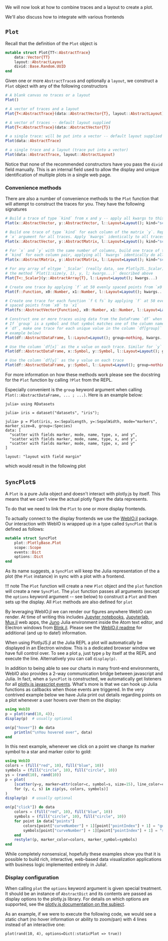 We will now look at how to combine traces and a layout to create a plot.

We'll also discuss how to integrate with various frontends

## `Plot`

Recall that the definition of the `Plot` object is

```julia
mutable struct Plot{TT<:AbstractTrace}
    data::Vector{TT}
    layout::AbstractLayout
    divid::Base.Random.UUID
end
```

Given one or more `AbstractTrace`s and optionally a `layout`, we construct a
`Plot` object with any of the following constructors

```julia
# A blank canvas no traces or a layout
Plot()

# A vector of traces and a layout
Plot{T<:AbstractTrace}(data::AbstractVector{T}, layout::AbstractLayout)

# A vector of traces -- default layout supplied
Plot{T<:AbstractTrace}(data::AbstractVector{T})

# a single trace: will be put into a vector -- default layout supplied
Plot(data::AbstractTrace)

# a single trace and a layout (trace put into a vector)
Plot(data::AbstractTrace, layout::AbstractLayout)
```

Notice that none of the recommended constructors have you pass the `divid`
field manually. This is an internal field used to allow the display and
unique identification of multiple plots in a single web page.

### Convenience methods

There are also a number of convenience methods to the `Plot` function that will
attempt to construct the traces for you. They have the following signatures

```julia
# Build a trace of type `kind` from x and y -- apply all kwargs to this trace
Plot(x::AbstractVector, y::AbstractVector, l::Layout=Layout(); kind="scatter", kwargs...)

# Build one trace of type `kind` for each column of the matrix `y`. Repeat the
# `x` argument for all traces. Apply `kwargs` identically to all traces
Plot(x::AbstractVector, y::AbstractMatrix, l::Layout=Layout(); kind="scatter", kwargs...)

# For `x` and `y` with the same number of columns, build one trace of type
# `kind` for each column pair, applying all `kwargs` identically do all traces
Plot(x::AbstractMatrix, y::AbstractMatrix, l::Layout=Layout(); kind="scatter", kwargs...)

# For any array of eltype `_Scalar` (really data, see PlotlyJS._Scalar), call
# the method `Plot(1:size(y, 1), y, l; kwargs...)` described above
Plot{T<:_Scalar}(y::AbstractArray{T}, l::Layout=Layout(); kwargs...)

# Create one trace by applying `f` at 50 evenly spaced points from `x0` to `x1`
Plot(f::Function, x0::Number, x1::Number, l::Layout=Layout(); kwargs...)

# Create one trace for each function `f ∈ fs` by applying `f` at 50 evenly
# spaced points from `x0` to `x1`
Plot(fs::AbstractVector{Function}, x0::Number, x1::Number, l::Layout=Layout(); kwargs...)

# Construct one or more traces using data from the DataFrame `df` when possible
# If `group` is a symbol and that symbol matches one of the column names of
# `df`, make one trace for each unique value in the column `df[group]` (see
# example below)
Plot(df::AbstractDataFrame, l::Layout=Layout(); group=nothing, kwargs...)

# Use the column `df[x]` as the x value on each trace. Similar for `y`
Plot(df::AbstractDataFrame, x::Symbol, y::Symbol, l::Layout=Layout(); group=nothing, kwargs...)

# Use the column `df[y]` as the y value on each trace
Plot(df::AbstractDataFrame, y::Symbol, l::Layout=Layout(); group=nothing, kwargs...)
```

For more information on how these methods work please see the docstring for the
`Plot` function by calling `?Plot` from the REPL.

Especially convenient is the `group` keyword argument when calling
`Plot(::AbstractDataFrame, ... ; ...)`. Here is an example below:

```jlcon
julia> using RDatasets

julia> iris = dataset("datasets", "iris");

julia> p = Plot(iris, x=:SepalLength, y=:SepalWidth, mode="markers", marker_size=8, group=:Species)
data: [
  "scatter with fields marker, mode, name, type, x, and y",
  "scatter with fields marker, mode, name, type, x, and y",
  "scatter with fields marker, mode, name, type, x, and y"
]

layout: "layout with field margin"

```

which would result in the following plot

<div id="96cd7dc8-c066-4ffe-b09e-952ba53e14bf" class="plotly-graph-div"></div>

<script>
window.PLOTLYENV=window.PLOTLYENV || {};
window.PLOTLYENV.BASE_URL="https://plot.ly";
Plotly.newPlot('96cd7dc8-c066-4ffe-b09e-952ba53e14bf', [{"y":[3.5,3.0,3.2,3.1,3.6,3.9,3.4,3.4,2.9,3.1,3.7,3.4,3.0,3.0,4.0,4.4,3.9,3.5,3.8,3.8,3.4,3.7,3.6,3.3,3.4,3.0,3.4,3.5,3.4,3.2,3.1,3.4,4.1,4.2,3.1,3.2,3.5,3.6,3.0,3.4,3.5,2.3,3.2,3.5,3.8,3.0,3.8,3.2,3.7,3.3],"name":"setosa","type":"scatter","x":[5.1,4.9,4.7,4.6,5.0,5.4,4.6,5.0,4.4,4.9,5.4,4.8,4.8,4.3,5.8,5.7,5.4,5.1,5.7,5.1,5.4,5.1,4.6,5.1,4.8,5.0,5.0,5.2,5.2,4.7,4.8,5.4,5.2,5.5,4.9,5.0,5.5,4.9,4.4,5.1,5.0,4.5,4.4,5.0,5.1,4.8,5.1,4.6,5.3,5.0],"marker":{"size":8},"mode":"markers"},{"y":[3.2,3.2,3.1,2.3,2.8,2.8,3.3,2.4,2.9,2.7,2.0,3.0,2.2,2.9,2.9,3.1,3.0,2.7,2.2,2.5,3.2,2.8,2.5,2.8,2.9,3.0,2.8,3.0,2.9,2.6,2.4,2.4,2.7,2.7,3.0,3.4,3.1,2.3,3.0,2.5,2.6,3.0,2.6,2.3,2.7,3.0,2.9,2.9,2.5,2.8],"name":"versicolor","type":"scatter","x":[7.0,6.4,6.9,5.5,6.5,5.7,6.3,4.9,6.6,5.2,5.0,5.9,6.0,6.1,5.6,6.7,5.6,5.8,6.2,5.6,5.9,6.1,6.3,6.1,6.4,6.6,6.8,6.7,6.0,5.7,5.5,5.5,5.8,6.0,5.4,6.0,6.7,6.3,5.6,5.5,5.5,6.1,5.8,5.0,5.6,5.7,5.7,6.2,5.1,5.7],"marker":{"size":8},"mode":"markers"},{"y":[3.3,2.7,3.0,2.9,3.0,3.0,2.5,2.9,2.5,3.6,3.2,2.7,3.0,2.5,2.8,3.2,3.0,3.8,2.6,2.2,3.2,2.8,2.8,2.7,3.3,3.2,2.8,3.0,2.8,3.0,2.8,3.8,2.8,2.8,2.6,3.0,3.4,3.1,3.0,3.1,3.1,3.1,2.7,3.2,3.3,3.0,2.5,3.0,3.4,3.0],"name":"virginica","type":"scatter","x":[6.3,5.8,7.1,6.3,6.5,7.6,4.9,7.3,6.7,7.2,6.5,6.4,6.8,5.7,5.8,6.4,6.5,7.7,7.7,6.0,6.9,5.6,7.7,6.3,6.7,7.2,6.2,6.1,6.4,7.2,7.4,7.9,6.4,6.3,6.1,7.7,6.3,6.4,6.0,6.9,6.7,6.9,5.8,6.8,6.7,6.7,6.3,6.5,6.2,5.9],"marker":{"size":8},"mode":"markers"}],
          {"margin":{"r":50,"l":50,"b":50,"t":60}}, {showLink: false});

</script>

## `SyncPlot`s

A `Plot` is a pure Julia object and doesn't interact with plotly.js by itself.
This means that we can't view the actual plotly figure the data represents.

To do that we need to link the `Plot` to one or more display frontends.

To actually connect to the display frontends we use the
[WebIO.jl](https://github.com/JuliaGizmos/WebIO.jl) package. Our interaction
with WebIO is wrapped up in a type called `SyncPlot` that is defined as
follows:

```julia
mutable struct SyncPlot
    plot::PlotlyBase.Plot
    scope::Scope
    events::Dict
    options::Dict
end
```

As its name suggests, a `SyncPlot` will keep the Julia representation of the a
plot (the `Plot` instance) in sync with a plot with a frontend.

!!! note
    The `Plot` function will create a new `Plot` object and the `plot` function
    will create a new `SyncPlot`. The `plot` function passes all arguments
    (except the `options` keyword argument -- see below) to construct a `Plot`
    and then sets up the display. All `Plot` methods are also defined for
    `plot`

By leveraging WebIO.jl we can render our figures anywhere WebIO can render. At
time of writing this includes [Jupyter notebooks](http://jupyter.org/),
[Jupyterlab](https://github.com/jupyterlab/jupyterlab),
[Mux.jl](https://github.com/JuliaWeb/Mux.jl) web apps, the
[Juno](http://junolab.org/) Julia environment inside the Atom text editor, and
Electron windows from [Blink.jl](https://github.com/JunoLab/Blink.jl). Please
see the [WebIO.jl readme]((https://github.com/JuliaGizmos/WebIO.jl)) for
additional (and up to date!) information.

When using PlotlyJS.jl at the Julia REPL a plot will automatically be displayed
in an Electron window. This is a dedicated browser window we have full control
over. To see a plot `p`, just type `p` by itself at the REPL and execute the
line. Alternatively you can call `display(p)`.

In addition to being able to see our charts in many front-end environments,
WebIO also provides a 2-way communication bridge between javascript and Julia.
In fact, when a `SyncPlot` is constructed, we automatically get listeners for
all [plotly.js javascript events](https://plot.ly/javascript/plotlyjs-events/).
What's more is that we can hook up Julia functions as callbacks when those
events are triggered. In the very contrived example below we have Julia print
out details regarding points on a plot whenever a user hovers over them on the
display:

```julia
using WebIO
p = plot(rand(10, 4));
display(p)  # usually optional

on(p["hover"]) do data
    println("\nYou hovered over", data)
end
```

In this next example, whenever we click on a point we change its marker symbol
to a star and marker color to gold:

```julia
using WebIO
colors = (fill("red", 10), fill("blue", 10))
symbols = (fill("circle", 10), fill("circle", 10))
ys = (rand(10), rand(10))
p = plot(
    [scatter(y=y, marker=attr(color=c, symbol=s, size=15), line_color=c[1])
    for (y, c, s) in zip(ys, colors, symbols)]
)
display(p)  # usually optional

on(p["click"]) do data
    colors = (fill("red", 10), fill("blue", 10))
    symbols = (fill("circle", 10), fill("circle", 10))
    for point in data["points"]
        colors[point["curveNumber"] + 1][point["pointIndex"] + 1] = "gold"
        symbols[point["curveNumber"] + 1][point["pointIndex"] + 1] = "star"
    end
    restyle!(p, marker_color=colors, marker_symbol=symbols)
end
```

While completely nonsensical, hopefully these examples show you that it is
possible to build rich, interactive, web-based data visualization applications
with business logic implemented entirely in Julia!.

### Display configuration

When calling `plot` the `options` keyword argument is given special treatment.
It should be an instance of `AbstractDict` and its contents are passed as
display options to the plotly.js library. For details on which options are
supported, see the [plotly.js documentation on the
subject](https://plot.ly/javascript/configuration-options/).

As an example, if we were to execute the following code, we would see a static
chart (no hover information or ability to zoom/pan) with 4 lines instead of an
interactive one:

```
plot(rand(10, 4), options=Dict(:staticPlot => true))
```
